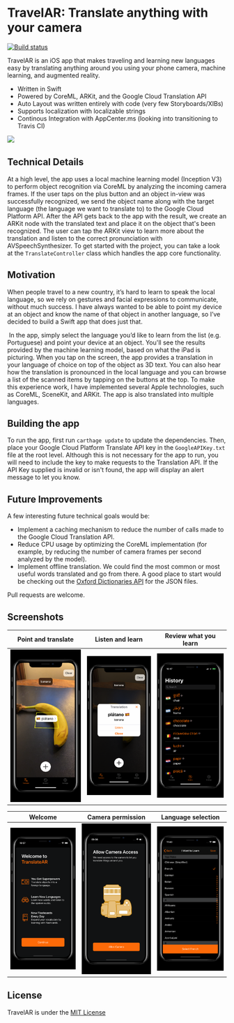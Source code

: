 # TravelAR: Translate anything with your camera
[![Build status](https://build.appcenter.ms/v0.1/apps/e0928fc1-253b-4e65-81cd-01e013fd6c0d/branches/master/badge)](https://appcenter.ms)

TravelAR is an iOS app that makes traveling and learning new languages easy by translating anything around you using your phone camera, machine learning, and augmented reality. 

* Written in Swift
* Powered by CoreML, ARKit, and the Google Cloud Translation API
* Auto Layout was written entirely with code (very few Storyboards/XIBs)
* Supports localization with localizable strings
* Continous Integration with AppCenter.ms (looking into transitioning to Travis CI)

![](demo.gif)

## Technical Details
At a high level, the app uses a local machine learning model (Inception V3) to perform object recognition via CoreML by analyzing the incoming camera frames. If the user taps on the plus button and an object in-view was successfully recognized, we send the object name along with the target language (the language we want to translate to) to the Google Cloud Platform API. After the API gets back to the app with the result, we create an ARKit node with the translated text and place it on the object that's been recognized. The user can tap the ARKit view to learn more about the translation and listen to the correct pronunciation with AVSpeechSynthesizer. To get started with the project, you can take a look at the `TranslateController` class which handles the app core functionality. 

## Motivation
When people travel to a new country, it’s hard to learn to speak the local language, so we rely on gestures and facial expressions to communicate, without much success. I have always wanted to be able to point my device at an object and know the name of that object in another language, so I’ve decided to build a Swift app that does just that. 

 In the app, simply select the language you’d like to learn from the list (e.g. Portuguese) and point your device at an object. You'll see the results provided by the machine learning model, based on what the iPad is picturing. When you tap on the screen, the app provides a translation in your language of choice on top of the object as 3D text. You can also hear how the translation is pronounced in the local language and you can browse a list of the scanned items by tapping on the buttons at the top. To make this experience work, I have implemented several Apple technologies, such as CoreML, SceneKit, and ARKit. The app is also translated into multiple languages.

## Building the app
To run the app, first run `carthage update` to update the dependencies. Then, place your Google Cloud Platform Translate API key in the `GoogleAPIKey.txt` file at the root level. Although this is not necessary for the app to run, you will need to include the key to make requests to the Translation API. If the API Key supplied is invalid or isn't found, the app will display an alert message to let you know.

## Future Improvements
A few interesting future technical goals would be:
* Implement a caching mechanism to reduce the number of calls made to the Google Cloud Translation API.
* Reduce CPU usage by optimizing the CoreML implementation (for example, by reducing the number of camera frames per second analyzed by the model).
* Implement offline translation. We could find the most common or most useful words translated and go from there. A good place to start would be checking out the [Oxford Dictionaries API](https://developer.oxforddictionaries.com/) for the JSON files.

Pull requests are welcome.

## Screenshots
| Point and translate  | Listen and learn | Review what you learn |
| ------------- | ------------- | ------------- |
| ![](/Screenshots/appstore_1.png?raw=true)  | ![](/Screenshots/appstore_2.png?raw=true) | ![](/Screenshots/appstore_3.png?raw=true)  |

| Welcome  | Camera permission | Language selection |
| ------------- | ------------- | ------------- |
| ![](/Screenshots/onboarding_1.png?raw=true)  | ![](/Screenshots/onboarding_2.png?raw=true)  | ![](/Screenshots/onboarding_3.png?raw=true)  |

## License
TravelAR is under the [MIT License](https://github.com/cesaredecal/TravelAR/blob/master/LICENSE.txt)
